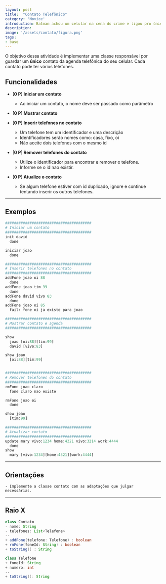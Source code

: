 ```yaml
---
layout: post
title:  "Contato Telefônico"
category: 'Novice'
introduction: Batman achou um celular na cena do crime e ligou pro único contato que tinha. O Coringa atende e pergunta "porque você está de terno Batman"? Após um silêncio sombrio do Batman ele chuta - você vem de um bat_zado?.
description:
image: '/assets/contato/figura.png'
tags:
- base
---
```


O objetivo dessa atividade é implementar uma classe responsável por guardar um **único** contato da agenda telefônica do seu celular. Cada contato pode ter vários telefones.

## Funcionalidades

- **[0 P] Iniciar um contato**
  - Ao iniciar um contato, o nome deve ser passado como parâmetro

- **[0 P] Mostrar contato**

- **[0 P] Inserir telefones no contato** 
    - Um telefone tem um identificador e uma descrição
    - Identificadores serão nomes como: casa, fixo, oi
    - Não aceite dois telefones com o mesmo id


- **[0 P] Remover telefones do contato**    
    - Utilize o identificador para encontrar e remover o telefone.
    - Informe se o id nao existir.


- **[0 P] Atualize o contato**
    - Se algum telefone estiver com id duplicado, ignore e continue tentando inserir os outros telefones.

---

## Exemplos

```python
#######################################
# Iniciar um contato
#######################################
init david
  done

iniciar joao
  done

#######################################
# Inserir telefones no contato
#######################################
addFone joao oi 88
  done
addFone joao tim 99
  done
addFone david vivo 83
  done
addFone joao oi 85
  fail: fone oi ja existe para joao

#######################################
# Mostrar contato e agenda
#######################################

show
  joao [oi:88][tim:99]
  david [vivo:83]

show joao
  [oi:88][tim:99]


#######################################
# Remover telefones do contato
#######################################
rmFone joao claro
  fone claro nao existe

rmFone joao oi
  done

show joao
  [tim:99]

#######################################
# Atualizar contato
#######################################
update mary vivo:1234 home:4321 vivo:3214 work:4444
  done
show
  mary [vivo:1234][home:4321][work:4444]
```
---

## Orientações
```
- Implemente a classe contato com as adaptações que julgar necessárias.
```

---
## Raio X

````java
class Contato
- nome: String
- telefones: List<Telefone>
--
+ addFone(telefone: Telefone) : boolean
+ rmFone(foneId: String) : boolean
+ toString() : String

class Telefone
+ foneId: String
+ numero: int
--
+ toString(): String
````